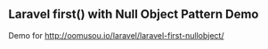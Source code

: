 ## Laravel first() with Null Object Pattern Demo

Demo for http://oomusou.io/laravel/laravel-first-nullobject/